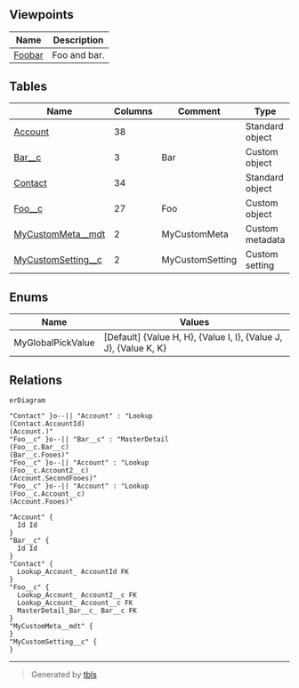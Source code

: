 # 

## Viewpoints

| Name | Description |
| ---- | ----------- |
| [Foobar](viewpoint-0.md) | Foo and bar. |

## Tables

| Name | Columns | Comment | Type | Labels |
| ---- | ------- | ------- | ---- | ------ |
| [Account](Account.md) | 38 |  | Standard object |  |
| [Bar__c](Bar__c.md) | 3 | Bar | Custom object | `A_Permissions:-R--/--` `My_Permissions:-R--/--` |
| [Contact](Contact.md) | 34 |  | Standard object |  |
| [Foo__c](Foo__c.md) | 27 | Foo | Custom object | `A_Permissions:CRUD/VM` `My_Permissions:CRUD/VM` |
| [MyCustomMeta__mdt](MyCustomMeta__mdt.md) | 2 | MyCustomMeta | Custom metadata |  |
| [MyCustomSetting__c](MyCustomSetting__c.md) | 2 | MyCustomSetting | Custom setting |  |

## Enums

| Name | Values |
| ---- | ------- |
| MyGlobalPickValue | [Default] {Value H, H}, {Value I, I}, {Value J, J}, {Value K, K} |

## Relations

```mermaid
erDiagram

"Contact" }o--|| "Account" : "Lookup
(Contact.AccountId)
(Account.)"
"Foo__c" }o--|| "Bar__c" : "MasterDetail
(Foo__c.Bar__c)
(Bar__c.Fooes)"
"Foo__c" }o--|| "Account" : "Lookup
(Foo__c.Account2__c)
(Account.SecondFooes)"
"Foo__c" }o--|| "Account" : "Lookup
(Foo__c.Account__c)
(Account.Fooes)"

"Account" {
  Id Id
}
"Bar__c" {
  Id Id
}
"Contact" {
  Lookup_Account_ AccountId FK
}
"Foo__c" {
  Lookup_Account_ Account2__c FK
  Lookup_Account_ Account__c FK
  MasterDetail_Bar__c_ Bar__c FK
}
"MyCustomMeta__mdt" {
}
"MyCustomSetting__c" {
}
```

---

> Generated by [tbls](https://github.com/k1LoW/tbls)

